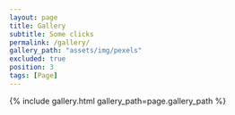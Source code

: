 ```yaml
---
layout: page
title: Gallery
subtitle: Some clicks
permalink: /gallery/
gallery_path: "assets/img/pexels"
excluded: true
position: 3
tags: [Page]
---
```




{% include gallery.html gallery_path=page.gallery_path %}
